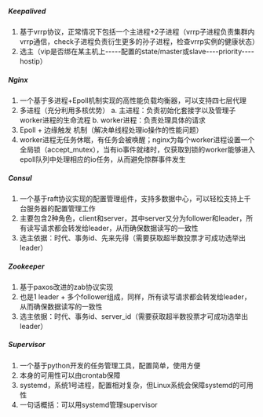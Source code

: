 ##### Keepalived

1. 基于vrrp协议，正常情况下包括一个主进程+2子进程（vrrp子进程负责集群内vrrp通信，check子进程负责衍生更多的孙子进程，检查vrrp实例的健康状态）
2. 选主（vip是否绑在某主机上-----配置的state/master或slave----priority----hostip）



##### Nginx

1. 一个基于多进程+Epoll机制实现的高性能负载均衡器，可以支持四七层代理
2. 多进程（充分利用多核优势）
   a. 主进程：负责初始化套接字以及管理子worker进程的生命流程
   b. worker进程：负责处理具体的请求 
3. Epoll + 边缘触发 机制（解决单线程处理io操作的性能问题）
4. worker进程无任务休眠，有任务会被唤醒；nginx为每个worker进程设置一个全局锁（accept_mutex），当有io事件就绪时，仅获取到锁的worker能够进入epoll队列中处理相应的io任务，从而避免惊群事件发生



##### Consul

1. 一个基于raft协议实现的配置管理组件，支持多数据中心，可以轻松支持上千台服务器的配置管理工作
2. 主要包含2种角色，client和server，其中server又分为follower和leader，所有读写请求都会转发给leader，从而确保数据读写的一致性
3. 选主依据：时代、事务id、先来先得（需要获取超半数投票才可成功选举出leader）
	



##### Zookeeper

1. 基于paxos改进的zab协议实现
2. 也是1 leader + 多个follower组成，同样，所有读写请求都会转发给leader，从而确保数据读写的一致性
3. 选主依据：时代、事务id、server_id（需要获取超半数投票才可成功选举出leader）



##### Supervisor
1. 一个基于python开发的任务管理工具，配置简单，使用方便
2. 本身的可用性可以由crontab保障
3. systemd，系统1号进程，配置相对复杂，但Linux系统会保障systemd的可用性
4. 一句话概括：可以用systemd管理supervisor


